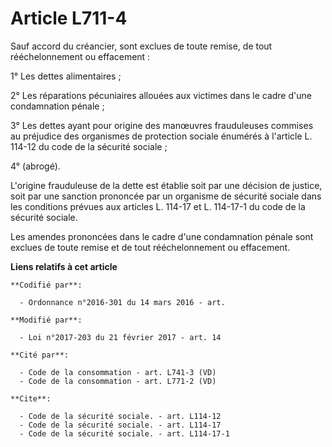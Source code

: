# Article L711-4

Sauf accord du créancier, sont exclues de toute remise, de tout rééchelonnement ou effacement :

1° Les dettes alimentaires ;

2° Les réparations pécuniaires allouées aux victimes dans le cadre d'une condamnation pénale ;

3° Les dettes ayant pour origine des manœuvres frauduleuses commises au préjudice des organismes de protection sociale
énumérés à l'article L. 114-12 du code de la sécurité sociale ;

4° (abrogé).

L'origine frauduleuse de la dette est établie soit par une décision de justice, soit par une sanction prononcée par un
organisme de sécurité sociale dans les conditions prévues aux articles L. 114-17 et L. 114-17-1 du code de la sécurité
sociale.

Les amendes prononcées dans le cadre d'une condamnation pénale sont exclues de toute remise et de tout rééchelonnement ou
effacement.

**Liens relatifs à cet article**

	**Codifié par**:

	  - Ordonnance n°2016-301 du 14 mars 2016 - art.

	**Modifié par**:

	  - Loi n°2017-203 du 21 février 2017 - art. 14

	**Cité par**:

	  - Code de la consommation - art. L741-3 (VD)
	  - Code de la consommation - art. L771-2 (VD)

	**Cite**:

	  - Code de la sécurité sociale. - art. L114-12
	  - Code de la sécurité sociale. - art. L114-17
	  - Code de la sécurité sociale. - art. L114-17-1
